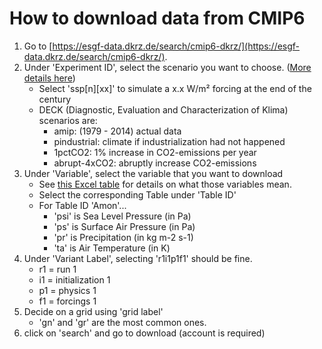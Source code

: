 # How to download data from CMIP6

1. Go to [https://esgf-data.dkrz.de/search/cmip6-dkrz/](https://esgf-data.dkrz.de/search/cmip6-dkrz/).
2. Under 'Experiment ID', select the scenario you want to choose. ([More details here](https://www.geosci-model-dev.net/9/1937/2016/gmd-9-1937-2016.pdf))
    * Select 'ssp[n][xx]' to simulate a x.x W/m² forcing at the end of the century
    * DECK (Diagnostic, Evaluation and Characterization of Klima) scenarios are:
    	* amip: (1979 - 2014) actual data
		* pindustrial: climate if industrialization had not happened
		* 1pctCO2: 1% increase in CO2-emissions per year
		* abrupt-4xCO2: abruptly increase CO2-emissions
3. Under 'Variable', select the variable that you want to download
    * See [this Excel table](http://proj.badc.rl.ac.uk/svn/exarch/CMIP6dreq/tags/latest/dreqPy/docs/CMIP6_MIP_tables.xlsx) for details on what those variables mean.
    * Select the corresponding Table under 'Table ID'
    * For Table ID 'Amon'...
        * 'psi' is Sea Level Pressure (in Pa)
        * 'ps' is Surface Air Pressure (in Pa)
        * 'pr' is Precipitation (in kg m-2 s-1)
        * 'ta' is Air Temperature (in K)
4. Under 'Variant Label', selecting 'r1i1p1f1' should be fine.
    * r1 = run 1
    * i1 = initialization 1
    * p1 = physics 1
    * f1 = forcings 1
5. Decide on a grid using 'grid label'
    * 'gn' and 'gr' are the most common ones.
6. click on 'search' and go to download (account is required)
